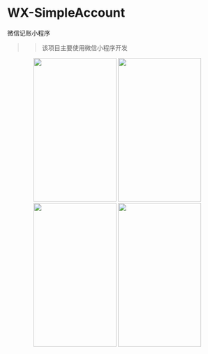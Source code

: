 # WX-SimpleAccount
微信记账小程序
>> 该项目主要使用微信小程序开发
<div align="center">
<img src="https://iazuresky.com/usr/uploads/2020/07/226670859.png" height="330" width="190" >
<img src="https://iazuresky.com/usr/uploads/2020/07/1212590398.png" height="330" width="190" >
<img src="https://iazuresky.com/usr/uploads/2020/07/2066770402.png" height="330" width="190" >
<img src="https://iazuresky.com/usr/uploads/2020/07/3917515647.png" height="330" width="190" >
 </div>
